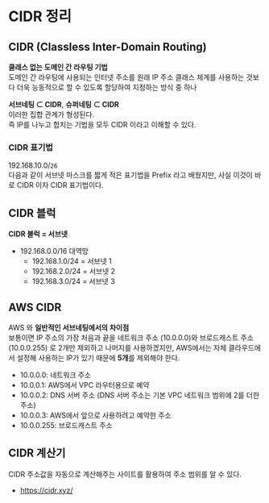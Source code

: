 # CIDR 정리
## CIDR (Classless Inter-Domain Routing)
**클래스 없는 도메인 간 라우팅 기법**  
도메인 간 라우팅에 사용되는 인터넷 주소를 원래 IP 주소 클래스 체계를 사용하는 것보다 더욱 능동적으로 할 수 있도록 할당하여 지정하는 방식 중 하나

**서브네팅 ⊂ CIDR**,  **슈퍼네팅 ⊂ CIDR**  
이러한 집합 관계가 형성된다.  
즉 IP를 나누고 합치는 기법을 모두 CIDR 이라고 이해할 수 있다.

### CIDR 표기법
192.168.10.0/`26`  
다음과 같이 서브넷 마스크를 짧게 적은 표기법을 Prefix 라고 배웠지만, 사실 이것이 바로 CIDR 이자 CIDR 표기법이다.

## CIDR 블럭
**CIDR 블럭 = 서브넷**
- 192.168.0.0/16 대역망
    - 192.168.1.0/24 = 서브넷 1
    - 192.168.2.0/24 = 서브넷 2
    - 192.168.3.0/24 = 서브넷 3

## AWS CIDR
AWS 와 **일반적인 서브네팅에서의 차이점**  
보통이면 IP 주소의 가장 처음과 끝을 네트워크 주소 (10.0.0.0)와 브로드캐스트 주소 (10.0.0.255) 로 2개만 제외하고 나머지를 사용하겠지만, AWS에서는 자체 클라우드에서 설정해 사용하는 IP가 있기 때문에 **5개**를 제외해야 한다.
- 10.0.0.0: 네트워크 주소
- 10.0.0.1: AWS에서 VPC 라우터용으로 예약
- 10.0.0.2: DNS 서버 주소 (DNS 서버 주소는 기본 VPC 네트워크 범위에 2를 더한 주소)
- 10.0.0.3: AWS에서 앞으로 사용하려고 예약한 주소
- 10.0.0.255: 브로드캐스트 주소

## CIDR 계산기
CIDR 주소값을 자동으로 계산해주는 사이트를 활용하여 주소 범위를 알 수 있다.
- https://cidr.xyz/
